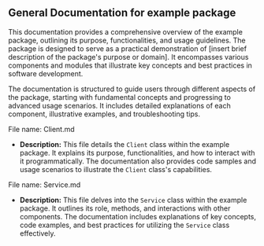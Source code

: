 ## General Documentation for example package

This documentation provides a comprehensive overview of the example package, outlining its purpose, functionalities, and usage guidelines. The package is designed to serve as a practical demonstration of [insert brief description of the package's purpose or domain]. It encompasses various components and modules that illustrate key concepts and best practices in software development. 

The documentation is structured to guide users through different aspects of the package, starting with fundamental concepts and progressing to advanced usage scenarios.  It includes detailed explanations of each component, illustrative examples, and troubleshooting tips.


File name: Client.md
- **Description:** This file details the `Client` class within the example package. It explains its purpose, functionalities, and how to interact with it programmatically. The documentation also provides code samples and usage scenarios to illustrate the `Client` class's capabilities.

File name: Service.md
- **Description:** This file delves into the `Service` class within the example package. It outlines its role, methods, and interactions with other components. The documentation includes explanations of key concepts, code examples, and best practices for utilizing the `Service` class effectively.



